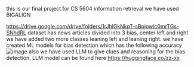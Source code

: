 this is our final project for CS 5604 information retrieval 
we have used BIGALIGN

https://drive.google.com/drive/folders/1rJhlGkNkpT-sBpjowlc0mrTGs-SNhdRL
dataset has news articles divided into 3 bias, center left and right 
we have added two more classes leaning left and leaning right. 
we have created ML models for bias detection
which has the following accuracy
![image](https://github.com/zorogotty14/IR-CS5604/assets/31595022/350e83a7-540f-461c-88fc-b335e57d145e)
also we have used LLM to give clues and reasoning for the bias detection.
LLM model can be found here 
https://huggingface.co/zz-xx
